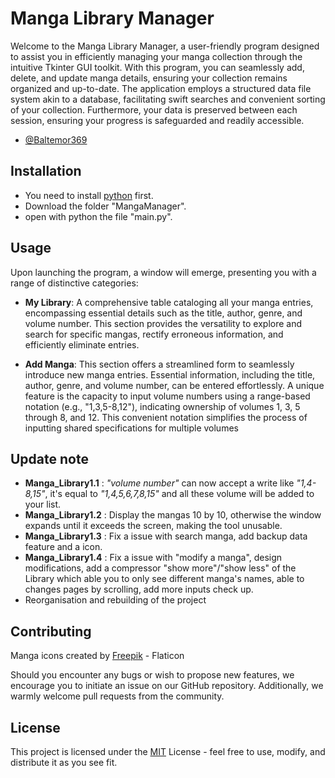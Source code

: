 
# Manga Library Manager

Welcome to the Manga Library Manager, a user-friendly program designed to assist you in efficiently managing your manga collection through the intuitive Tkinter GUI toolkit. With this program, you can seamlessly add, delete, and update manga details, ensuring your collection remains organized and up-to-date. The application employs a structured data file system akin to a database, facilitating swift searches and convenient sorting of your collection. Furthermore, your data is preserved between each session, ensuring your progress is safeguarded and readily accessible.

- [@Baltemor369](https://www.github.com/Baltemor369)

## Installation

- You need to install [python](https://www.python.org/downloads/) first.
- Download the folder "MangaManager".
- open with python the file "main.py".
    
## Usage

Upon launching the program, a window will emerge, presenting you with a range of distinctive categories:

- **My Library**: A comprehensive table cataloging all your manga entries, encompassing essential details such as the title, author, genre, and volume number. This section provides the versatility to explore and search for specific mangas, rectify erroneous information, and efficiently eliminate entries.

- **Add Manga**: This section offers a streamlined form to seamlessly introduce new manga entries. Essential information, including the title, author, genre, and volume number, can be entered effortlessly. A unique feature is the capacity to input volume numbers using a range-based notation (e.g., "1,3,5-8,12"), indicating ownership of volumes 1, 3, 5 through 8, and 12. This convenient notation simplifies the process of inputting shared specifications for multiple volumes

## Update note

- __Manga_Library1.1__ : _"volume number"_ can now accept a write like _"1,4-8,15"_, it's equal to _"1,4,5,6,7,8,15"_ and all these volume will be added to your list.
- __Manga_Library1.2__ : Display the mangas 10 by 10, otherwise the window expands until it exceeds the screen, making the tool unusable.
- __Manga_Library1.3__ : Fix a issue with search manga, add backup data feature and a icon.
- __Manga_Library1.4__ : Fix a issue with "modify a manga", design modifications, add a compressor "show more"/"show less" of the Library which able you to only see different manga's names, able to changes pages by scrolling, add more inputs check up.
- Reorganisation and rebuilding of the project

## Contributing

Manga icons created by [Freepik](https://www.flaticon.com/fr/auteurs/Freepik) - Flaticon

Should you encounter any bugs or wish to propose new features, we encourage you to initiate an issue on our GitHub repository. Additionally, we warmly welcome pull requests from the community.

## License

This project is licensed under the [MIT](https://choosealicense.com/licenses/mit/) License - feel free to use, modify, and distribute it as you see fit.

